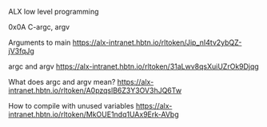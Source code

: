 ALX low level programming

0x0A C-argc, argv

Arguments to main
https://alx-intranet.hbtn.io/rltoken/Jip_nI4tv2ybQZ-jV3fqJg

argc and argv
https://alx-intranet.hbtn.io/rltoken/31aLwv8qsXuiUZrOk9Djqg

What does argc and argv mean?
https://alx-intranet.hbtn.io/rltoken/A0pzqslB6Z3Y3OV3hJQ6Tw

How to compile with unused variables
https://alx-intranet.hbtn.io/rltoken/MkOUE1ndq1UAx9Erk-AVbg
